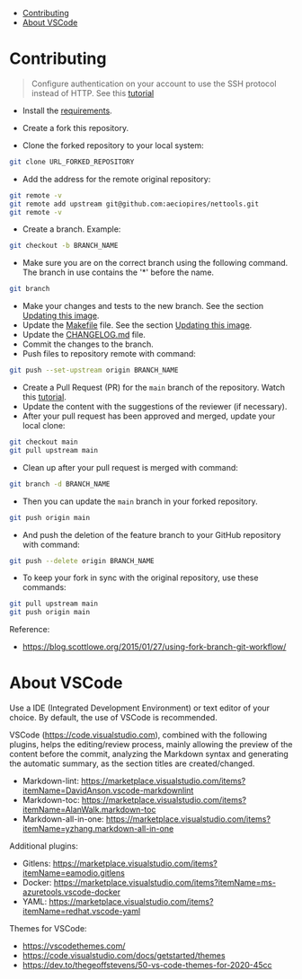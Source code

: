 <!-- TOC -->

- [Contributing](#contributing)
- [About VSCode](#about-vscode)

<!-- TOC -->

# Contributing

> Configure authentication on your account to use the SSH protocol instead of HTTP. See this [tutorial](https://confluence.atlassian.com/bitbucketserver/ssh-access-keys-for-system-use-776639781.html)

* Install the [requirements](REQUIREMENTS.md).

* Create a fork this repository.

* Clone the forked repository to your local system:

```bash
git clone URL_FORKED_REPOSITORY
```

* Add the address for the remote original repository:

```bash
git remote -v
git remote add upstream git@github.com:aeciopires/nettools.git
git remote -v
```

* Create a branch. Example:

```bash
git checkout -b BRANCH_NAME
```

* Make sure you are on the correct branch using the following command. The branch in use contains the '*' before the name.

```bash
git branch
```

* Make your changes and tests to the new branch. See the section [Updating this image](README.md#updating-this-image).
* Update the [Makefile](Makefile) file. See the section [Updating this image](README.md#updating-this-image).
* Update the [CHANGELOG.md](CHANGELOG.md) file.
* Commit the changes to the branch.
* Push files to repository remote with command:

```bash
git push --set-upstream origin BRANCH_NAME
```

* Create a Pull Request (PR) for the `main` branch of the repository. Watch this [tutorial](https://help.github.com/en/github/collaborating-with-issues-and-pull-requests/creating-a-pull-request-from-a-fork).
* Update the content with the suggestions of the reviewer (if necessary).
* After your pull request has been approved and merged, update your local clone:

```bash
git checkout main
git pull upstream main
```

* Clean up after your pull request is merged with command:

```bash
git branch -d BRANCH_NAME
```

* Then you can update the `main` branch in your forked repository.

```bash
git push origin main
```

* And push the deletion of the feature branch to your GitHub repository with command:

```bash
git push --delete origin BRANCH_NAME
```

* To keep your fork in sync with the original repository, use these commands:

```bash
git pull upstream main
git push origin main
```

Reference:

* https://blog.scottlowe.org/2015/01/27/using-fork-branch-git-workflow/

# About VSCode

Use a IDE (Integrated Development Environment) or text editor of your choice. By default, the use of VSCode is recommended.

VSCode (https://code.visualstudio.com), combined with the following plugins, helps the editing/review process, mainly allowing the preview of the content before the commit, analyzing the Markdown syntax and generating the automatic summary, as the section titles are created/changed.

* Markdown-lint: https://marketplace.visualstudio.com/items?itemName=DavidAnson.vscode-markdownlint
* Markdown-toc: https://marketplace.visualstudio.com/items?itemName=AlanWalk.markdown-toc
* Markdown-all-in-one: https://marketplace.visualstudio.com/items?itemName=yzhang.markdown-all-in-one

Additional plugins:

* Gitlens: https://marketplace.visualstudio.com/items?itemName=eamodio.gitlens
* Docker: https://marketplace.visualstudio.com/items?itemName=ms-azuretools.vscode-docker
* YAML: https://marketplace.visualstudio.com/items?itemName=redhat.vscode-yaml

Themes for VSCode:

* https://vscodethemes.com/
* https://code.visualstudio.com/docs/getstarted/themes
* https://dev.to/thegeoffstevens/50-vs-code-themes-for-2020-45cc
